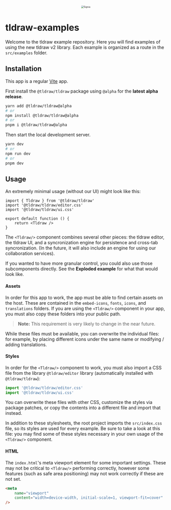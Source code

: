 <div alt style="text-align: center; transform: scale(.5);">
	<picture>
		<source media="(prefers-color-scheme: dark)" srcset="https://github.com/tldraw/tldraw-examples/raw/main/assets/github-hero-dark-draw.png" />
		<img alt="Signia" src="https://github.com/tldraw/tldraw-examples/raw/main/assets/github-hero-light-draw.png" />
	</picture>
</div>

# tldraw-examples

Welcome to the tldraw example repository. Here you will find examples of using the new tldraw v2 library. Each example is organized as a route in the `src/examples` folder.

## Installation

This app is a regular [Vite](https://vitejs.dev/) app.

First install the `@tldraw/tldraw` package using `@alpha` for the **latest alpha release**.

```bash
yarn add @tldraw/tldraw@alpha
# or
npm install @tldraw/tldraw@alpha
# or
pnpm i @tldraw/tldraw@alpha
```

Then start the local development server.

```bash
yarn dev
# or
npm run dev
# or
pnpm dev
```

## Usage

An extremely minimal usage (without our UI) might look like this:

```tsx
import { Tldraw } from '@tldraw/tldraw'
import '@tldraw/tldraw/editor.css'
import '@tldraw/tldraw/ui.css'

export default function () {
	return <Tldraw />
}
```

The `<Tldraw/>` component combines several other pieces: the tldraw editor, the tldraw UI, and a syncronization engine for persistence and cross-tab syncronization. (In the future, it will also include an engine for using our collaboration services).

If you wanted to have more granular control, you could also use those subcomponents directly. See the **Exploded example** for what that would look like.

#### Assets

In order for this app to work, the app must be able to find certain assets on the host. These are contained in the `embed-icons`, `fonts`, `icons`, and `translations` folders. If you are using the `<Tldraw/>` component in your app, you must also copy these folders into your public path.

> **Note:** This requirement is very likely to change in the near future.

While these files must be available, you can overwrite the individual files: for example, by placing different icons under the same name or modifying / adding translations.

#### Styles

In order for the `<Tldraw/>` component to work, you must also import a CSS file from the library `@tldraw/editor` library (automatically installed with `@tldraw/tldraw`):

```ts
import '@tldraw/tldraw/editor.css'
import '@tldraw/tldraw/ui.css'
```

You can overwrite these files with other CSS, customize the styles via package patches, or copy the contents into a different file and import that instead.

In addition to these stylesheets, the root project imports the `src/index.css` file, so its styles are used for every example. Be sure to take a look at this file: you may find some of these styles necessary in your own usage of the `<Tldraw/>` component.

#### HTML

The `index.html`'s meta viewport element for some important settings. These may not be critical to `<Tldraw/>` performing correctly, however some features (such as safe area positioning) may not work correctly if these are not set.

```html
<meta
	name="viewport"
	content="width=device-width, initial-scale=1, viewport-fit=cover"
/>
```

